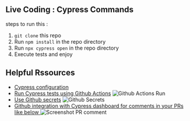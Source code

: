 ## Live Coding : Cypress Commands 
steps to run this : 
1. `git clone` this repo
2. Run `npm install` in the repo directory
3. Run `npx cypress open` in the repo directory
4. Execute tests and enjoy

## Helpful Rssources 

- [Cypress configuration](https://docs.cypress.io/guides/references/configuration#cypress-json)
- [Run Cypress tests using Github Actions](https://docs.cypress.io/guides/continuous-integration/github-actions#Cypress-GitHub-Action)
  ![Github Actions Run](https://i.imgur.com/9rqvHSE.png)
- [Use Github secrets](https://docs.github.com/en/actions/reference/encrypted-secrets)
![Github Secrets](https://imgur.com/ALJTMcR.png)
- [Github integration with Cypress dashboard for comments in your PRs like below ](https://docs.cypress.io/guides/dashboard/github-integration#Enabling-GitHub-integration-for-a-project) 
  ![Screenshot PR comment](https://i.imgur.com/seAaNFm.png)